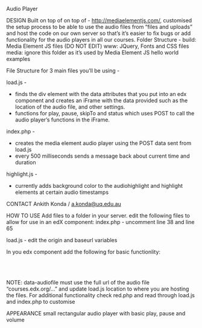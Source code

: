 Audio Player

DESIGN
Built on top of  on top of - http://mediaelementjs.com/, customised the setup process to be able to use the audio files from “files and uploads” and  host the code on our own server so that’s it’s easier to fix bugs or add functionality for the audio players in all our courses.
Folder Structure - 
build: Media Element JS files (DO NOT EDIT)
www: JQuery, Fonts and CSS files 
media: ignore this folder as it’s used by Media Element JS hello world examples

File Structure for 3 main files you’ll be using -

load.js - 
* finds the div element with the data attributes that you put into an edx component and creates an iFrame with the data provided such as the location of the audio file, and other settings. 
* functions for play, pause, skipTo and status which uses POST to call the audio player’s functions in the iFrame. 

index.php - 
* creates the media element audio player using the POST data sent from load.js
* every 500 milliseconds sends a message back about current time and duration

highlight.js -
* currently adds background color to the audiohighlight and highlight elements at certain audio timestamps 

CONTACT
Ankith Konda / a.konda@uq.edu.au

HOW TO USE
Add files to a folder in your server. 
edit the following files to allow for use in an edX component:
index.php - 
uncomment line 38 and line 65 

load.js -
edit the origin and baseurl variables 

In you edx component add the following for basic functionlity:
<div id="myAudioContainer" style="height: 50px !important;" class="audioplayer" data-audiofile=“[use full URL from files and uploads]” data-hidetimeline="false" data-showsubtitles="false"></div>
<script type='text/javascript' src='load.js'></script> 
NOTE: data-audiofile must use the full url of the audio file “courses.edx.org/…” and update load.js location to where you are hosting the files. For additional functionality check red.php and read through load.js and index.php to customise

APPEARANCE
small rectangular audio player with basic play, pause and volume

